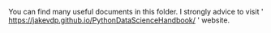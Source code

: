 You can find many useful documents in this folder. I strongly advice to visit ' https://jakevdp.github.io/PythonDataScienceHandbook/ ' website.